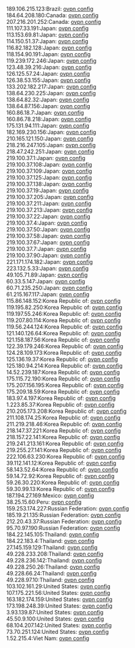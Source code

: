189.106.215.123:Brazil: [ovpn config](vpn/189_106_215_123.ovpn)  
184.64.208.180:Canada: [ovpn config](vpn/184_64_208_180.ovpn)  
207.216.201.252:Canada: [ovpn config](vpn/207_216_201_252.ovpn)  
111.107.33.191:Japan: [ovpn config](vpn/111_107_33_191.ovpn)  
113.153.69.81:Japan: [ovpn config](vpn/113_153_69_81.ovpn)  
114.150.51.37:Japan: [ovpn config](vpn/114_150_51_37.ovpn)  
116.82.182.128:Japan: [ovpn config](vpn/116_82_182_128.ovpn)  
118.154.90.191:Japan: [ovpn config](vpn/118_154_90_191.ovpn)  
119.239.172.246:Japan: [ovpn config](vpn/119_239_172_246.ovpn)  
123.48.39.216:Japan: [ovpn config](vpn/123_48_39_216.ovpn)  
126.125.57.24:Japan: [ovpn config](vpn/126_125_57_24.ovpn)  
126.38.53.155:Japan: [ovpn config](vpn/126_38_53_155.ovpn)  
133.202.182.217:Japan: [ovpn config](vpn/133_202_182_217.ovpn)  
138.64.230.225:Japan: [ovpn config](vpn/138_64_230_225.ovpn)  
138.64.82.32:Japan: [ovpn config](vpn/138_64_82_32.ovpn)  
138.64.87.156:Japan: [ovpn config](vpn/138_64_87_156.ovpn)  
160.86.18.7:Japan: [ovpn config](vpn/160_86_18_7.ovpn)  
160.86.78.218:Japan: [ovpn config](vpn/160_86_78_218.ovpn)  
175.131.94.111:Japan: [ovpn config](vpn/175_131_94_111.ovpn)  
182.169.230.156:Japan: [ovpn config](vpn/182_169_230_156.ovpn)  
210.165.121.150:Japan: [ovpn config](vpn/210_165_121_150.ovpn)  
218.216.247.105:Japan: [ovpn config](vpn/218_216_247_105.ovpn)  
218.47.242.251:Japan: [ovpn config](vpn/218_47_242_251.ovpn)  
219.100.37.1:Japan: [ovpn config](vpn/219_100_37_1.ovpn)  
219.100.37.108:Japan: [ovpn config](vpn/219_100_37_108.ovpn)  
219.100.37.109:Japan: [ovpn config](vpn/219_100_37_109.ovpn)  
219.100.37.125:Japan: [ovpn config](vpn/219_100_37_125.ovpn)  
219.100.37.138:Japan: [ovpn config](vpn/219_100_37_138.ovpn)  
219.100.37.19:Japan: [ovpn config](vpn/219_100_37_19.ovpn)  
219.100.37.205:Japan: [ovpn config](vpn/219_100_37_205.ovpn)  
219.100.37.211:Japan: [ovpn config](vpn/219_100_37_211.ovpn)  
219.100.37.213:Japan: [ovpn config](vpn/219_100_37_213.ovpn)  
219.100.37.22:Japan: [ovpn config](vpn/219_100_37_22.ovpn)  
219.100.37.4:Japan: [ovpn config](vpn/219_100_37_4.ovpn)  
219.100.37.50:Japan: [ovpn config](vpn/219_100_37_50.ovpn)  
219.100.37.58:Japan: [ovpn config](vpn/219_100_37_58.ovpn)  
219.100.37.67:Japan: [ovpn config](vpn/219_100_37_67.ovpn)  
219.100.37.7:Japan: [ovpn config](vpn/219_100_37_7.ovpn)  
219.100.37.90:Japan: [ovpn config](vpn/219_100_37_90.ovpn)  
221.171.174.182:Japan: [ovpn config](vpn/221_171_174_182.ovpn)  
223.132.5.33:Japan: [ovpn config](vpn/223_132_5_33.ovpn)  
49.105.71.89:Japan: [ovpn config](vpn/49_105_71_89.ovpn)  
60.33.5.147:Japan: [ovpn config](vpn/60_33_5_147.ovpn)  
60.71.235.250:Japan: [ovpn config](vpn/60_71_235_250.ovpn)  
61.215.167.117:Japan: [ovpn config](vpn/61_215_167_117.ovpn)  
115.86.148.152:Korea Republic of: [ovpn config](vpn/115_86_148_152.ovpn)  
119.195.82.250:Korea Republic of: [ovpn config](vpn/119_195_82_250.ovpn)  
119.197.55.246:Korea Republic of: [ovpn config](vpn/119_197_55_246.ovpn)  
119.207.80.114:Korea Republic of: [ovpn config](vpn/119_207_80_114.ovpn)  
119.56.244.124:Korea Republic of: [ovpn config](vpn/119_56_244_124.ovpn)  
121.140.126.64:Korea Republic of: [ovpn config](vpn/121_140_126_64.ovpn)  
121.158.187.56:Korea Republic of: [ovpn config](vpn/121_158_187_56.ovpn)  
122.39.179.246:Korea Republic of: [ovpn config](vpn/122_39_179_246.ovpn)  
124.28.109.173:Korea Republic of: [ovpn config](vpn/124_28_109_173.ovpn)  
125.136.19.37:Korea Republic of: [ovpn config](vpn/125_136_19_37.ovpn)  
125.180.94.214:Korea Republic of: [ovpn config](vpn/125_180_94_214.ovpn)  
14.52.239.187:Korea Republic of: [ovpn config](vpn/14_52_239_187.ovpn)  
175.115.72.190:Korea Republic of: [ovpn config](vpn/175_115_72_190.ovpn)  
175.207.156.195:Korea Republic of: [ovpn config](vpn/175_207_156_195.ovpn)  
175.209.18.59:Korea Republic of: [ovpn config](vpn/175_209_18_59.ovpn)  
183.97.4.197:Korea Republic of: [ovpn config](vpn/183_97_4_197.ovpn)  
1.223.85.37:Korea Republic of: [ovpn config](vpn/1_223_85_37.ovpn)  
210.205.173.208:Korea Republic of: [ovpn config](vpn/210_205_173_208.ovpn)  
211.108.174.25:Korea Republic of: [ovpn config](vpn/211_108_174_25.ovpn)  
211.219.218.46:Korea Republic of: [ovpn config](vpn/211_219_218_46.ovpn)  
218.147.37.221:Korea Republic of: [ovpn config](vpn/218_147_37_221.ovpn)  
218.157.22.141:Korea Republic of: [ovpn config](vpn/218_157_22_141.ovpn)  
219.241.213.161:Korea Republic of: [ovpn config](vpn/219_241_213_161.ovpn)  
219.255.27.141:Korea Republic of: [ovpn config](vpn/219_255_27_141.ovpn)  
222.106.63.230:Korea Republic of: [ovpn config](vpn/222_106_63_230.ovpn)  
39.112.141.12:Korea Republic of: [ovpn config](vpn/39_112_141_12.ovpn)  
58.143.52.64:Korea Republic of: [ovpn config](vpn/58_143_52_64.ovpn)  
59.14.72.92:Korea Republic of: [ovpn config](vpn/59_14_72_92.ovpn)  
59.26.30.220:Korea Republic of: [ovpn config](vpn/59_26_30_220.ovpn)  
59.30.99.13:Korea Republic of: [ovpn config](vpn/59_30_99_13.ovpn)  
187.194.27.169:Mexico: [ovpn config](vpn/187_194_27_169.ovpn)  
38.25.15.60:Peru: [ovpn config](vpn/38_25_15_60.ovpn)  
159.253.174.227:Russian Federation: [ovpn config](vpn/159_253_174_227.ovpn)  
185.19.21.135:Russian Federation: [ovpn config](vpn/185_19_21_135.ovpn)  
212.20.43.37:Russian Federation: [ovpn config](vpn/212_20_43_37.ovpn)  
95.70.97.190:Russian Federation: [ovpn config](vpn/95_70_97_190.ovpn)  
184.22.145.105:Thailand: [ovpn config](vpn/184_22_145_105.ovpn)  
184.22.183.4:Thailand: [ovpn config](vpn/184_22_183_4.ovpn)  
27.145.159.129:Thailand: [ovpn config](vpn/27_145_159_129.ovpn)  
49.228.233.208:Thailand: [ovpn config](vpn/49_228_233_208.ovpn)  
49.228.236.142:Thailand: [ovpn config](vpn/49_228_236_142.ovpn)  
49.228.250.26:Thailand: [ovpn config](vpn/49_228_250_26.ovpn)  
49.228.66.24:Thailand: [ovpn config](vpn/49_228_66_24.ovpn)  
49.228.97.10:Thailand: [ovpn config](vpn/49_228_97_10.ovpn)  
103.102.161.29:United States: [ovpn config](vpn/103_102_161_29.ovpn)  
107.175.221.56:United States: [ovpn config](vpn/107_175_221_56.ovpn)  
163.182.174.159:United States: [ovpn config](vpn/163_182_174_159.ovpn)  
173.198.248.39:United States: [ovpn config](vpn/173_198_248_39.ovpn)  
3.93.139.87:United States: [ovpn config](vpn/3_93_139_87.ovpn)  
45.50.9.100:United States: [ovpn config](vpn/45_50_9_100.ovpn)  
68.104.207.142:United States: [ovpn config](vpn/68_104_207_142.ovpn)  
73.70.251.124:United States: [ovpn config](vpn/73_70_251_124.ovpn)  
1.52.215.4:Viet Nam: [ovpn config](vpn/1_52_215_4.ovpn)  
